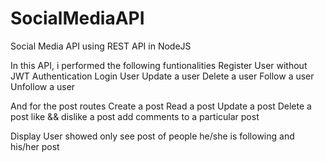 # SocialMediaAPI
Social Media API using REST API in NodeJS

In this API, i performed the following funtionalities
Register User without JWT Authentication
Login User 
Update a user
Delete a user
Follow a user
Unfollow a user

And for the post routes
Create a post
Read a post
Update a post
Delete a post
like && dislike a post
add comments to a particular post

Display 
User showed only see post of people he/she is following and his/her post